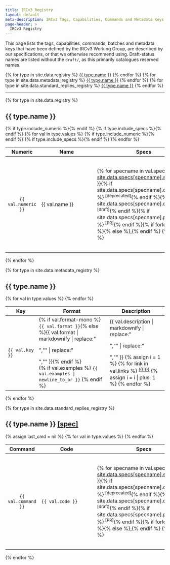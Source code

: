 ```yaml
---
title: IRCv3 Registry
layout: default
meta-description: IRCv3 Tags, Capabilities, Commands and Metadata Keys.
page-header: >
  IRCv3 Registry
---
```


This page lists the tags, capabilities, commands, batches and metadata keys that have been defined by the IRCv3 Working Group, are described by our specifications, or that we otherwise recommend using. Draft-status names are listed without the `draft/`, as this primarily catalogues reserved names.

<div class="irc-sw-list flexy-list" style="max-width: 60rem;">
{% for type in site.data.registry %}
<a href="#{{ type.name | slugify }}">{{ type.name }}</a>
{% endfor %}
{% for type in site.data.metadata_registry %}
<a href="#{{ type.name | slugify }}">{{ type.name }}</a>
{% endfor %}
{% for type in site.data.standard_replies_registry %}
<a href="#{{ type.name | slugify }}">{{ type.name }}</a>
{% endfor %}
</div>

<hr>

{% for type in site.data.registry %}
<h2 id="{{ type.name | slugify }}">{{ type.name }}</h2>
<table>
  <thead>
    <tr>
      {% if type.include_numeric %}<th style="text-align: center">Numeric</th>{% endif %}
      <th>Name</th>
      {% if type.include_specs %}<th>Specs</th>{% endif %}
      <th>Description</th>
    </tr>
  </thead>
  <tbody>
    {% for val in type.values %}
    <tr>
      {% if type.include_numeric %}<td style="min-width: 5rem; text-align: center">
        <code>{{ val.numeric }}</code>
      </td>{% endif %}
      <td style="min-width: 10rem"{% if type.nomono %}{% else %} class="mono"{% endif %}>{{ val.name }}</td>
      {% if type.include_specs %}<td style="min-width: 13rem">
        {% for specname in val.specs %}
          <a class="{% if site.data.specs[specname].deprecated %}deprecated{% endif %} {% if site.data.specs[specname].draft %}draft{% endif %} {% if site.data.specs[specname].proposed %}proposed{% endif %}" title="{{ site.data.specs[specname].name }}" href="{% if site.data.specs[specname].full-url %}{{ site.data.specs[specname].full-url }}{% else %}{{ site.baseurl }}/specs{{ site.data.specs[specname].url }}{% endif %}">{{ site.data.specs[specname].shortname }}</a>{% if site.data.specs[specname].deprecated %}<sup> [deprecated]</sup>{% endif %}{% if site.data.specs[specname].draft %}<sup> [draft]</sup>{% endif %}{% if site.data.specs[specname].proposed %}<sup> [PR]</sup>{% endif %}{% if forloop.last %}{% else %},{% endif %}
        {% endfor %}
      </td>{% endif %}
      <td>
        {{ val.description | markdownify | replace:"<p>","" | replace:"</p>","" }}
        {% assign i = 1 %}
        {% for link in val.links %}
          <sup><a href="{{ site.baseurl }}{{ link }}">({{i}})</a></sup>
          {% assign i = i | plus: 1 %}
        {% endfor %}
      </td>
    </tr>
    {% endfor %}
  </tbody>
</table>
{% endfor %}

{% for type in site.data.metadata_registry %}
<h2 id="{{ type.name | slugify }}">{{ type.name }}</h2>
<table class="fullwidth">
  <thead>
    <tr>
      <th style="text-align: center">Key</th>
      <th>Format</th>
      <th>Description</th>
    </tr>
  </thead>
  <tbody>
    {% for val in type.values %}
    <tr>
      <td style="min-width: 5rem; white-space: nowrap">
        <code>{{ val.key }}</code>
      </td>
      <td style="min-width: 10rem">
        {% if val.format-mono %}<code>{{ val.format }}</code>{% else %}{{ val.format | markdownify | replace:"<p>","" | replace:"</p>","" }}{% endif %}
        <br>
        {% if val.examples %}
        <code class="examples">{{ val.examples | newline_to_br }}</code>
        {% endif %}
      </td>
      <td>
        {{ val.description | markdownify | replace:"<p>","" | replace:"</p>","" }}
        {% assign i = 1 %}
        {% for link in val.links %}
          <sup><a href="{{ site.baseurl }}{{ link }}">({{i}})</a></sup>
          {% assign i = i | plus: 1 %}
        {% endfor %}
      </td>
    </tr>
    {% endfor %}
  </tbody>
</table>
{% endfor %}

{% for type in site.data.standard_replies_registry %}
<h2 id="{{ type.name | slugify }}">{{ type.name }} <a href="{{ site.baseurl }}/specs/extensions/standard-replies.html">[spec]</a></h2>
<table class="fullwidth">
  <thead>
    <tr>
      <th style="text-align: center">Command</th>
      <th>Code</th>
      <th>Specs</th>
      <th>Description</th>
    </tr>
  </thead>
  <tbody>
    {% assign last_cmd = nil %}
    {% for val in type.values %}
    <tr {% if last_cmd == val.command %}{% else %}{% assign last_cmd = val.command %}class="newblock"{% endif %}>
      <td style="min-width: 5rem; text-align: center" {% if val.command == "*" %}title="Returned generally, not from a specific command"{% elsif val.command %}title="Returned from the {{ val.command }} command"{% else %}title="May be returned generally or from a specific command"{% endif %}>
        <code>{{ val.command }}</code>
      </td>
      <td style="min-width: 10rem">
        <code>{{ val.code }}</code>
      </td>
      <td>
        {% for specname in val.specs %}
          <a class="{% if site.data.specs[specname].deprecated %}deprecated{% endif %} {% if site.data.specs[specname].draft %}draft{% endif %} {% if site.data.specs[specname].proposed %}proposed{% endif %}" title="{{ site.data.specs[specname].name }}" href="{% if site.data.specs[specname].full-url %}{{ site.data.specs[specname].full-url }}{% else %}{{ site.baseurl }}/specs{{ site.data.specs[specname].url }}{% endif %}">{{ site.data.specs[specname].shortname }}</a>{% if site.data.specs[specname].deprecated %}<sup> [deprecated]</sup>{% endif %}{% if site.data.specs[specname].draft %}<sup> [draft]</sup>{% endif %}{% if site.data.specs[specname].proposed %}<sup> [PR]</sup>{% endif %}{% if forloop.last %}{% else %},{% endif %}
        {% endfor %}
      </td>
      <td>
        {{ val.description | markdownify | replace:"<p>","" | replace:"</p>","" }}
        {% assign i = 1 %}
        {% for link in val.links %}
          <sup><a href="{{ site.baseurl }}{{ link }}">({{i}})</a></sup>
          {% assign i = i | plus: 1 %}
        {% endfor %}
      </td>
    </tr>
    {% endfor %}
  </tbody>
</table>
{% endfor %}
